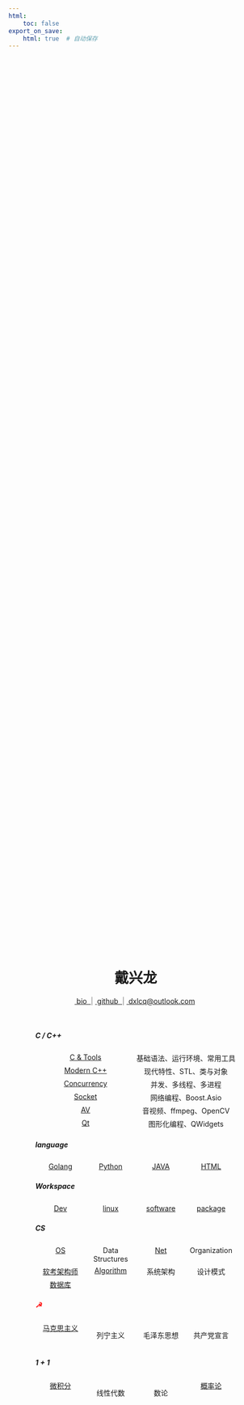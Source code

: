 ```yaml
---
html:
    toc: false
export_on_save:
    html: true  # 自动保存
---
```


<style>
    .center {
        position: absolute;
        top: 55%;
        left: 50%;
        transform: translate(-50%, -30%);
        text-align: center;
    }

    .left {
        text-align: left;
    }

    .container {
        display: flex;
        text-align: center;
    }

    .item {
        flex: 1;
        margin: 3px 0;
    }
</style>

<div class="center">

<h1> 戴兴龙 </h1>

<a href="joker/index.html" > &nbsp;bio&nbsp; </a> <span style="color:grey"> | </span>  <a href="https://github.com/daixll"> &nbsp;github&nbsp; </a>  <span style="color:grey">  | </span>  <a href="mailto:dxlcq@outlook.com">&nbsp;dxlcq@outlook.com&nbsp; </a>

&nbsp;&nbsp;&nbsp;&nbsp;&nbsp;&nbsp;&nbsp;&nbsp;&nbsp;&nbsp;&nbsp;&nbsp;&nbsp;&nbsp;&nbsp;&nbsp;&nbsp;&nbsp;&nbsp;&nbsp;&nbsp;&nbsp;&nbsp;&nbsp;&nbsp;&nbsp;&nbsp;&nbsp;&nbsp;&nbsp;&nbsp;&nbsp;&nbsp;&nbsp;&nbsp;&nbsp;&nbsp;&nbsp;&nbsp;&nbsp;&nbsp;&nbsp;&nbsp;&nbsp;&nbsp;&nbsp;&nbsp;&nbsp;&nbsp;&nbsp;&nbsp;&nbsp;&nbsp;&nbsp;&nbsp;&nbsp;&nbsp;&nbsp;&nbsp;&nbsp;&nbsp;&nbsp;&nbsp;&nbsp;&nbsp;&nbsp;&nbsp;&nbsp;&nbsp;&nbsp;&nbsp;&nbsp;&nbsp;&nbsp;&nbsp;&nbsp;&nbsp;&nbsp;&nbsp;&nbsp;&nbsp;&nbsp;&nbsp;&nbsp;&nbsp;&nbsp;&nbsp;&nbsp;&nbsp;&nbsp;&nbsp;&nbsp;&nbsp;&nbsp;&nbsp;&nbsp;&nbsp;&nbsp;&nbsp;&nbsp;&nbsp;


<h5 class="left"> C / C++ </h5>

<div class="container">
    <div class="item">
        <a href="CPP/C/index.html"> C & Tools </a>
    </div>
    <div class="item">基础语法、运行环境、常用工具</div>
</div>

<div class="container">
    <div class="item">
        <a href="CPP/C++/index.html"> Modern C++ </a>
    </div>
    <div class="item">现代特性、STL、类与对象</div>
</div>

<div class="container">
    <div class="item">
        <a href="CPP/C++ Concurrency/index.html"> Concurrency </a>
    </div>
    <div class="item">并发、多线程、多进程</div>
</div>

<div class="container">
    <div class="item">
        <a href="CPP/C++ Socket/index.html"> Socket </a>
    </div>
    <div class="item">网络编程、Boost.Asio</div>
</div>

<div class="container">
    <div class="item">
        <a href="CPP/C++ AV/index.html"> AV </a>
    </div>
    <div class="item">音视频、ffmpeg、OpenCV</div>
</div>

<div class="container">
    <div class="item">
        <a href="CPP/C++ Qt/index.html"> Qt </a>
    </div>
    <div class="item">图形化编程、QWidgets</div>
</div>

<h5 class="left"> language </h5>

<div class="container">
    <div class="item">
        <a href="GO/index.html"> Golang </a>
    </div>
    <div class="item">
        <a href="PY/index.html"> Python </a>
    </div>
    <div class="item">
        <a href="JAVA/index.html"> JAVA </a>
    </div>
    <div class="item">
        <a href="HTML/index.html"> HTML </a>
    </div>
</div>

<h5 class="left"> Workspace </h5>

<div class="container">
    <div class="item">
        <a href="Dev/index.html"> Dev </a>
    </div>
    <div class="item">
        <a href="Linux/index.html"> linux </a>
    </div>
    <div class="item">
        <a href="SoftWare/index.html"> software </a>
    </div>
    <div class="item">
        <a href="Package/index.html"> package </a>
    </div>
</div>



<h5 class="left"> CS </h5>

<div class="container">
    <div class="item">
        <a href="OS/index.html"> OS </a>
    </div>
    <div class="item">
        Data Structures
    </div>
    <div class="item">
        <a href="NET/index.html"> Net </a>
    </div>
    <div class="item">
        Organization
    </div>
</div>

<div class="container">
    <div class="item">
        <a href="Engineer/index.html"> 软考架构师 </a>
    </div>
    <div class="item">
        <a href="algorithm/index.html"> Algorithm </a>
    </div>
    <div class="item">
        系统架构
    </div>
    <div class="item">
        设计模式
    </div>
</div>

<div class="container">
    <div class="item">
        <a href="MySQL/index.html"> 数据库 </a>
    </div>
    <div class="item">
        <a href="123/index.html">  </a>
    </div>
    <div class="item">
        <a href="123/index.html">  </a>
    </div>
    <div class="item">
        <a href="algorithm/index.html">  </a>
    </div>
</div>


<h5 class="left"><span style="color:red;">☭</span></h5>

<div class="container">
    <div class="item">
        <a href="马克思/index.html"> 马克思主义 </a>
    </div>
    <div class="item">
        <p href="123/index.html"> 列宁主义 </a>
    </div>
    <div class="item">
        <p href="123/index.html"> 毛泽东思想 </a>
    </div>
    <div class="item">
        <p href="123/index.html"> 共产党宣言 </a>
    </div>
</div>

<h5 class="left">

$1+1$

</h5>

<div class="container">
    <div class="item">
        <a href="微积分/index.html"> 微积分 </a>
    </div>
    <div class="item">
        <p href="123/index.html"> 线性代数 </a>
    </div>
    <div class="item">
        <p href="123/index.html"> 数论 </a>
    </div>
    <div class="item">
        <a href="概率论/index.html"> 概率论 </a>
    </div>
</div>

</div>